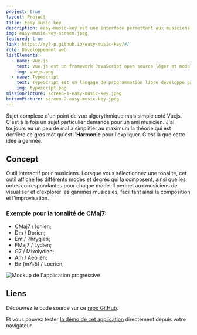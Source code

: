 ```yaml
---
project: true
layout: Project
title: Easy music key
description: easy-music-key est une interface permettant aux musiciens d'apprendre et de maîtriser les notions simples d'harmonie.
img: easy-music-key-screen.jpeg
featured: true
link: https://syl-p.github.io/easy-music-key/#/
role: Développement web
listElements:
  - name: Vue.js
    text: Vue.js est un framework JavaScript open source léger et modulaire qui simplifie le développement d'interfaces utilisateur dynamiques.
    img: vuejs.png
  - name: Typescript
    text: TypeScript est un langage de programmation libre développé par Microsoft qui a pour but d'améliorer et de sécuriser la production de code JavaScript.
    img: typescript.png
missionPicture: screen-1-easy-music-key.jpeg
bottomPicture: screen-2-easy-music-key.jpeg
---
```


Sujet complexe d'un point de vue algorythmique mais simple coté Vuejs. C'est à la fois un sujet particulier demandé pour un ami musicien. J'ai toujours eu un peu de mal à simplifier au maximum la théorie qui est derrière ce gros mot qu'est l'**Harmonie** pour l'expliquer. C'est là que cette idée à germée.

## Concept

Outil interactif pour musiciens. Lorsque vous sélectionnez une tonalité, cet outil affiche les différents modes et degrés qui la composent, ainsi que les notes correspondantes pour chaque mode. Il permet aux musiciens de visualiser et d'explorer les gammes musicales, facilitant ainsi la composition et l'improvisation.

### Exemple pour la tonalité de CMaj7:

- CMaj7 / Ionien;
- Dm / Dorien;
- Em / Phrygien;
- FMaj7 / Lydien;
- G7 / Mixolydien;
- Am / Aeolien;
- Bø (m7♭5) / Locrien;

![Mockup de l'application progressive](/img/projects/screen-2-easy-music-key.jpeg)

## Liens

Découvrez le code source sur ce [repo GitHub](https://github.com/syl-p/easy-music-key).

Et vous pouvez tester [la démo de cet application](https://syl-p.github.io/easy-music-key/#/) directement depuis votre navigateur.
